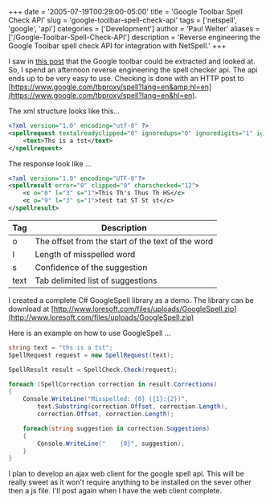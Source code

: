 +++
date = '2005-07-19T00:29:00-05:00'
title = 'Google Toolbar Spell Check API'
slug = 'google-toolbar-spell-check-api'
tags = ['netspell', 'google', 'api']
categories = ['Development']
author = 'Paul Welter'
aliases = ['/Google-Toolbar-Spell-Check-API']
description = 'Reverse engineering the Google Toolbar spell check API for integration with NetSpell.'
+++

I saw in [this post](http://simon.incutio.com/archive/2005/07/08/toolbar) that the Google toolbar could be extracted and looked at. So, I spend an afternoon reverse engineering the spell checker api. The api ends up to be very easy to use. Checking is done with an HTTP post to [https://www.google.com/tbproxy/spell?lang=en&amp;hl=en](https://www.google.com/tbproxy/spell?lang=en&hl=en).

The xml structure looks like this...

```xml
<?xml version="1.0" encoding="utf-8" ?>
<spellrequest textalreadyclipped="0" ignoredups="0" ignoredigits="1" ignoreallcaps="1">
    <text>Ths is a tst</text>
</spellrequest>
```

The response look like ...

```xml
<?xml version="1.0" encoding="UTF-8"?>
<spellresult error="0" clipped="0" charschecked="12">
    <c o="0" l="3" s="1">This Th's Thus Th HS</c>
    <c o="9" l="3" s="1">test tat ST St st</c>
</spellresult>
```

| Tag  | Description                                       |
| ---- | ------------------------------------------------- |
| o    | The offset from the start of the text of the word |
| l    | Length of misspelled word                         |
| s    | Confidence of the suggestion                      |
| text | Tab delimited list of suggestions                 |

I created a complete C# GoogleSpell library as a demo. The library can be download at [http://www.loresoft.com/files/uploads/GoogleSpell.zip](http://www.loresoft.com/files/uploads/GoogleSpell.zip)

Here is an example on how to use GoogleSpell …

```c#
string text = "ths is a tst";
SpellRequest request = new SpellRequest(text);

SpellResult result = SpellCheck.Check(request);

foreach (SpellCorrection correction in result.Corrections)
{
    Console.WriteLine("Misspelled: {0} ({1}:{2})",
        text.Substring(correction.Offset, correction.Length),
        correction.Offset, correction.Length);

    foreach(string suggestion in correction.Suggestions)
    {
        Console.WriteLine("    {0}", suggestion);
    }
}
```

I plan to develop an ajax web client for the google spell api. This will be really sweet as it won't require anything to be installed on the sever other then a js file. I'll post again when I have the web client complete.
